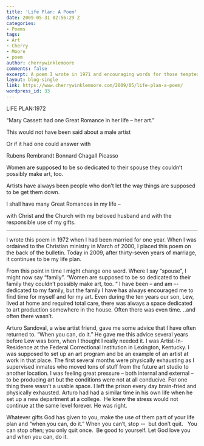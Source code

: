 ```yaml
---
title: 'Life Plan: A Poem'
date: 2009-05-31 02:56:29 Z
categories:
- Poems
tags:
- Art
- Cherry
- Moore
- poem
author: cherrywinklemoore
comments: false
excerpt: A poem I wrote in 1971 and encouraging words for those tempted to quit.
layout: blog-single
link: https://www.cherrywinklemoore.com/2009/05/life-plan-a-poem/
wordpress_id: 33
---
```


LIFE PLAN:1972

“Mary Cassett had one Great Romance
in her life – her art.”

This would not have been said
about a male artist

Or if it had one could answer with

Rubens
Rembrandt
Bonnard
Chagall
Picasso

Women are supposed to be
so dedicated to their spouse
they couldn’t possibly make art, too.

Artists have always been people
who don’t let the way things are
supposed to be
get them down.

I shall have many Great Romances in
my life –

with Christ and the Church
with my beloved husband
and with the responsible use of my gifts.

__________________________

I wrote this poem in 1972 when I had been married for one year. When I was ordained to the Christian ministry in March of 2000, I placed this poem on the back of the bulletin. Today in 2009, after thirty-seven years of marriage, it continues to be my life plan.

From this point in time I might change one word. Where I say “spouse”, I might now say “family”. “Women are supposed to be so dedicated to their family they couldn’t possibly make art, too. “ I have been – and am -- dedicated to my family, but the family I have has always encouraged me to find time for myself and for my art. Even during the ten years our son, Lew, lived at home and required total care, there was always a space dedicated to art production somewhere in the house. Often there was even time. ..and often there wasn’t.

Arturo Sandoval, a wise artist friend, gave me some advice that I have often returned to. “When you can, do it.” He gave me this advice several years before Lew was born, when I thought I really needed it. I was Artist-In-Residence at the Federal Correctional Institution in Lexington, Kentucky. I was supposed to set up an art program and be an example of an artist at work in that place. The first several months were physically exhausting as I supervised inmates who moved tons of stuff from the future art studio to another location. I was feeling great pressure – both internal and external – to be producing art but the conditions were not at all conducive. For one thing there wasn’t a usable space. I left the prison every day brain-fried and physically exhausted. Arturo had had a similar time in his own life when he set up a new department at a college.  He knew the stress would not continue at the same level forever. He was right.

Whatever gifts God has given to you, make the use of them part of your life plan and “when you can,
do it.” When you can’t, stop --  but don’t quit.   You can stop often; you only quit once.  Be good to yourself. Let God love you and when you can, do it.
